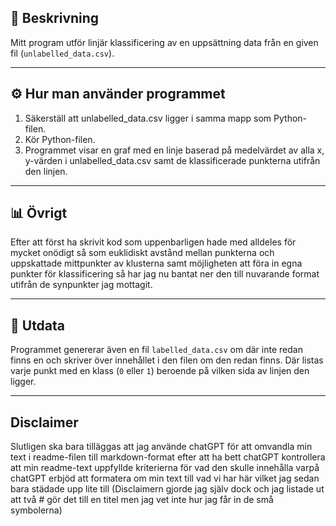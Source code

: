 ## 🧠 Beskrivning
Mitt program utför linjär klassificering av en uppsättning data från en given fil (`unlabelled_data.csv`).

---

## ⚙️ Hur man använder programmet
1. Säkerställ att unlabelled_data.csv ligger i samma mapp som Python-filen. 
2. Kör Python-filen. 
3. Programmet visar en graf med en linje baserad på medelvärdet av alla x, y-värden i unlabelled_data.csv samt de klassificerade punkterna utifrån den linjen.

---

## 📊 Övrigt
Efter att först ha skrivit kod som uppenbarligen hade med alldeles för mycket onödigt så som euklidiskt avstånd mellan punkterna och uppskattade mittpunkter av klusterna samt möjligheten att föra in egna punkter för klassificering så har jag nu bantat ner den till nuvarande format utifrån de synpunkter jag mottagit.

---

## 📁 Utdata
Programmet genererar även en fil `labelled_data.csv` om där inte redan finns en och skriver över innehållet i den filen om den redan finns. Där listas varje punkt med en klass (`0` eller `1`) beroende på vilken sida av linjen den ligger.

---

## Disclaimer
Slutligen ska bara tilläggas att jag använde chatGPT för att omvandla min text i readme-filen till markdown-format efter att ha bett chatGPT kontrollera att min readme-text uppfyllde kriterierna för vad den skulle innehålla varpå chatGPT erbjöd att formatera om min text till vad vi har här vilket jag sedan bara städade upp lite till (Disclaimern gjorde jag själv dock och jag listade ut att två # gör det till en titel men jag vet inte hur jag får in de små symbolerna) 
